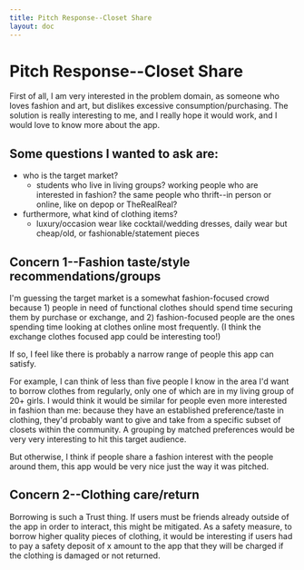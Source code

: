 ```yaml
---
title: Pitch Response--Closet Share
layout: doc
---
```


# Pitch Response--Closet Share

First of all, I am very interested in the problem domain, as someone who loves fashion and art, but dislikes excessive consumption/purchasing. The solution is really interesting to me, and I really hope it would work, and I would love to know more about the app. 

## Some questions I wanted to ask are:
 - who is the target market?
    - students who live in living groups? working people who are interested in fashion? the same people who thrift--in person or online, like on depop or TheRealReal?
 - furthermore, what kind of clothing items?
    - luxury/occasion wear like cocktail/wedding dresses, daily wear but cheap/old, or fashionable/statement pieces

## Concern 1--Fashion taste/style recommendations/groups
I'm guessing the target market is a somewhat fashion-focused crowd because 1) people in need of functional clothes should spend time securing them by purchase or exchange, and 2) fashion-focused people are the ones spending time looking at clothes online most frequently. (I think the exchange clothes focused app could be interesting too!) 

If so, I feel like there is probably a narrow range of people this app can satisfy. 

For example, I can think of less than five people I know in the area I'd want to borrow clothes from regularly, only one of which are in my living group of 20+ girls. I would think it would be similar for people even more interested in fashion than me: because they have an established preference/taste in clothing, they'd probably want to give and take from a specific subset of closets within the community. A grouping by matched preferences would be very very interesting to hit this target audience. 

But otherwise, I think if people share a fashion interest with the people around them, this app would be very nice just the way it was pitched. 

## Concern 2--Clothing care/return

Borrowing is such a Trust thing. If users must be friends already outside of the app in order to interact, this might be mitigated. As a safety measure, to borrow higher quality pieces of clothing, it would be interesting if users had to pay a safety deposit of x amount to the app that they will be charged if the clothing is damaged or not returned. 